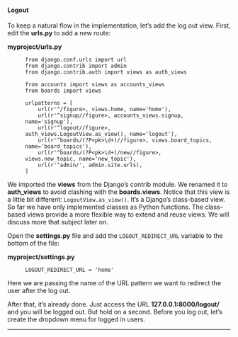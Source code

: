 #### Logout

To keep a natural flow in the implementation, let’s add the log out view. First, edit the **urls.py** to add a new route:

**myproject/urls.py**

<figure class="highlight">

    from django.conf.urls import url
    from django.contrib import admin
    from django.contrib.auth import views as auth_views

    from accounts import views as accounts_views
    from boards import views

    urlpatterns = [
        url(r'^/figure>, views.home, name='home'),
        url(r'^signup//figure>, accounts_views.signup, name='signup'),
        url(r'^logout//figure>, auth_views.LogoutView.as_view(), name='logout'),
        url(r'^boards/(?P<pk>\d+)//figure>, views.board_topics, name='board_topics'),
        url(r'^boards/(?P<pk>\d+)/new//figure>, views.new_topic, name='new_topic'),
        url(r'^admin/', admin.site.urls),
    ]

</figure>

We imported the **views** from the Django’s contrib module. We renamed it to **auth_views** to avoid clashing with the **boards.views**. Notice that this view is a little bit different: `LogoutView.as_view()`. It’s a Django’s class-based view. So far we have only implemented classes as Python functions. The class-based views provide a more flexible way to extend and reuse views. We will discuss more that subject later on.

Open the **settings.py** file and add the `LOGOUT_REDIRECT_URL` variable to the bottom of the file:

**myproject/settings.py**

<figure class="highlight">

    LOGOUT_REDIRECT_URL = 'home'

</figure>

Here we are passing the name of the URL pattern we want to redirect the user after the log out.

After that, it’s already done. Just access the URL **127.0.0.1:8000/logout/** and you will be logged out. But hold on a second. Before you log out, let’s create the dropdown menu for logged in users.

* * *